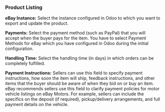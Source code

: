 
### Product Listing



**eBay Instance:** Select the instance configured in Odoo to which you want to export and update the product.


**Payments:** Select the payment method (such as PayPal) that you will accept when the buyer pays for the item. You have to select Payment Methods for eBay which you have configured in Odoo during the initial configuration.


**Handling Time:** Select the handling time (in days) in which orders can be completely fulfilled.


**Payment Instructions:** Sellers can use this field to specify payment instructions, how soon the item will ship, feedback instructions, and other items that the buyer should be aware of when they bid on or buy an item. eBay recommends sellers use this field to clarify payment policies for motor vehicle listings on eBay Motors. For example, sellers can include the specifics on the deposit (if required), pickup/delivery arrangements, and full payment details on the vehicle.



